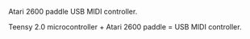 Atari 2600 paddle USB MIDI controller.

Teensy 2.0 microcontroller + Atari 2600 paddle = USB MIDI controller.
